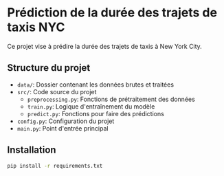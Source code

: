 # Prédiction de la durée des trajets de taxis NYC

Ce projet vise à prédire la durée des trajets de taxis à New York City.

## Structure du projet
- `data/`: Dossier contenant les données brutes et traitées
- `src/`: Code source du projet
  - `preprocessing.py`: Fonctions de prétraitement des données
  - `train.py`: Logique d'entraînement du modèle
  - `predict.py`: Fonctions pour faire des prédictions
- `config.py`: Configuration du projet
- `main.py`: Point d'entrée principal

## Installation
```bash
pip install -r requirements.txt
```
